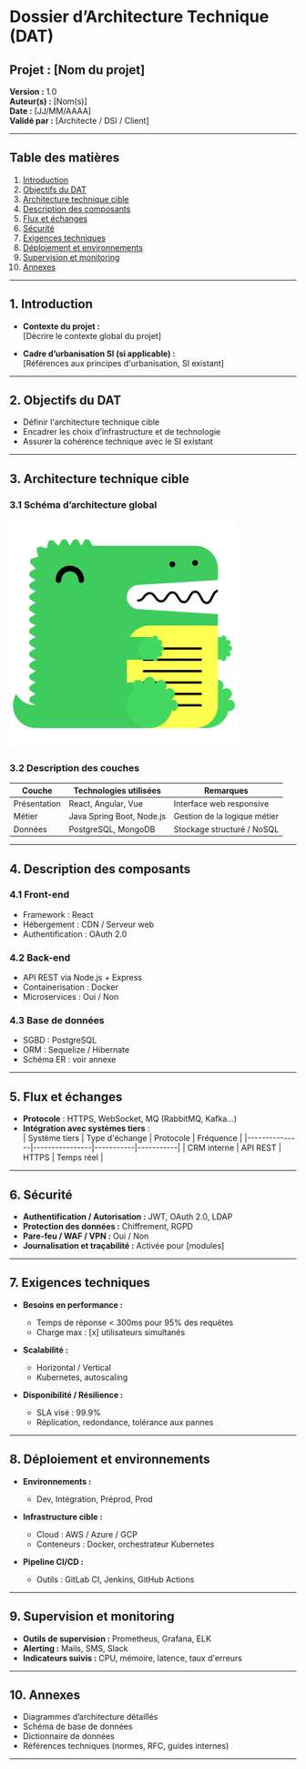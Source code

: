 # Dossier d’Architecture Technique (DAT)

## Projet : [Nom du projet]
**Version :** 1.0  
**Auteur(s) :** [Nom(s)]  
**Date :** [JJ/MM/AAAA]  
**Validé par :** [Architecte / DSI / Client]

---

## Table des matières

1. [Introduction](#1-introduction)
2. [Objectifs du DAT](#2-objectifs-du-dat)
3. [Architecture technique cible](#3-architecture-technique-cible)
4. [Description des composants](#4-description-des-composants)
5. [Flux et échanges](#5-flux-et-échanges)
6. [Sécurité](#6-sécurité)
7. [Exigences techniques](#7-exigences-techniques)
8. [Déploiement et environnements](#8-déploiement-et-environnements)
9. [Supervision et monitoring](#9-supervision-et-monitoring)
10. [Annexes](#10-annexes)

---

## 1. Introduction

- **Contexte du projet :**  
  [Décrire le contexte global du projet]

- **Cadre d’urbanisation SI (si applicable) :**  
  [Références aux principes d'urbanisation, SI existant]

---

## 2. Objectifs du DAT

- Définir l'architecture technique cible
- Encadrer les choix d’infrastructure et de technologie
- Assurer la cohérence technique avec le SI existant

---

## 3. Architecture technique cible

### 3.1 Schéma d’architecture global

![Architecture](/img/logo.svg)

### 3.2 Description des couches

| Couche       | Technologies utilisées         | Remarques                     |
|--------------|--------------------------------|-------------------------------|
| Présentation | React, Angular, Vue            | Interface web responsive      |
| Métier       | Java Spring Boot, Node.js      | Gestion de la logique métier  |
| Données      | PostgreSQL, MongoDB            | Stockage structuré / NoSQL    |

---

## 4. Description des composants

### 4.1 Front-end

- Framework : React
- Hébergement : CDN / Serveur web
- Authentification : OAuth 2.0

### 4.2 Back-end

- API REST via Node.js + Express
- Containerisation : Docker
- Microservices : Oui / Non

### 4.3 Base de données

- SGBD : PostgreSQL
- ORM : Sequelize / Hibernate
- Schéma ER : voir annexe

---

## 5. Flux et échanges

- **Protocole** : HTTPS, WebSocket, MQ (RabbitMQ, Kafka…)
- **Intégration avec systèmes tiers** :  
  | Système tiers | Type d'échange | Protocole | Fréquence |
  |---------------|----------------|-----------|-----------|
  | CRM interne   | API REST       | HTTPS     | Temps réel |

---

## 6. Sécurité

- **Authentification / Autorisation :** JWT, OAuth 2.0, LDAP
- **Protection des données :** Chiffrement, RGPD
- **Pare-feu / WAF / VPN :** Oui / Non
- **Journalisation et traçabilité :** Activée pour [modules]

---

## 7. Exigences techniques

- **Besoins en performance :**
    - Temps de réponse < 300ms pour 95% des requêtes
    - Charge max : [x] utilisateurs simultanés

- **Scalabilité :**
    - Horizontal / Vertical
    - Kubernetes, autoscaling

- **Disponibilité / Résilience :**
    - SLA visé : 99.9%
    - Réplication, redondance, tolérance aux pannes

---

## 8. Déploiement et environnements

- **Environnements :**
    - Dev, Intégration, Préprod, Prod

- **Infrastructure cible :**
    - Cloud : AWS / Azure / GCP
    - Conteneurs : Docker, orchestrateur Kubernetes

- **Pipeline CI/CD :**
    - Outils : GitLab CI, Jenkins, GitHub Actions

---

## 9. Supervision et monitoring

- **Outils de supervision :** Prometheus, Grafana, ELK
- **Alerting :** Mails, SMS, Slack
- **Indicateurs suivis :** CPU, mémoire, latence, taux d'erreurs

---

## 10. Annexes

- Diagrammes d’architecture détaillés
- Schéma de base de données
- Dictionnaire de données
- Références techniques (normes, RFC, guides internes)

---
